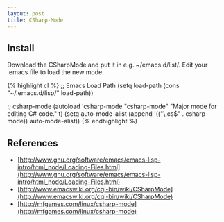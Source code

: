 ```yaml
---
layout: post
title: CSharp-Mode
---
```


## Install

Download the CSharpMode and put it in e.g. ~/emacs.d/list/. Edit your .emacs file to load the new mode.

{% highlight cl %}
;; Emacs Load Path
(setq load-path (cons "~/.emacs.d/lisp/" load-path))

;; csharp-mode
(autoload 'csharp-mode "csharp-mode" "Major mode for editing C# code." t)
(setq auto-mode-alist
    (append '(("\\.cs$" . csharp-mode)) auto-mode-alist))
{% endhighlight %}

## References

* [http://www.gnu.org/software/emacs/emacs-lisp-intro/html_node/Loading-Files.html](http://www.gnu.org/software/emacs/emacs-lisp-intro/html_node/Loading-Files.html)
* [http://www.emacswiki.org/cgi-bin/wiki/CSharpMode](http://www.emacswiki.org/cgi-bin/wiki/CSharpMode)
* [http://mfgames.com/linux/csharp-mode](http://mfgames.com/linux/csharp-mode)
